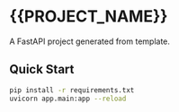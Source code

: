 # {{PROJECT_NAME}}

A FastAPI project generated from template.

## Quick Start

```bash
pip install -r requirements.txt
uvicorn app.main:app --reload
```